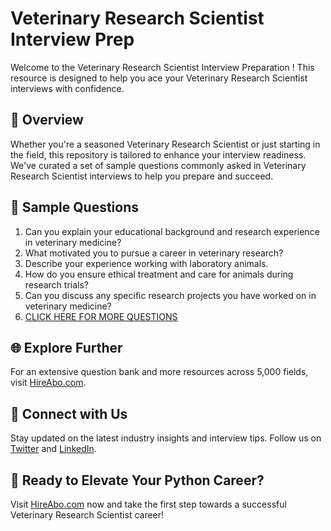 # Veterinary Research Scientist Interview Prep

Welcome to the Veterinary Research Scientist Interview Preparation ! This resource is designed to help you ace your Veterinary Research Scientist interviews with confidence.

## 🚀 Overview

Whether you're a seasoned Veterinary Research Scientist or just starting in the field, this repository is tailored to enhance your interview readiness. We've curated a set of sample questions commonly asked in Veterinary Research Scientist interviews to help you prepare and succeed.

## 📝 Sample Questions

1. Can you explain your educational background and research experience in veterinary medicine?
2. What motivated you to pursue a career in veterinary research?
3. Describe your experience working with laboratory animals.
4. How do you ensure ethical treatment and care for animals during research trials?
5. Can you discuss any specific research projects you have worked on in veterinary medicine?
6. [CLICK HERE FOR MORE QUESTIONS](https://hireabo.com/job/24_2_0/Veterinary%20Research%20Scientist)

## 🌐 Explore Further

For an extensive question bank and more resources across 5,000 fields, visit [HireAbo.com](https://www.hireabo.com).

## 📱 Connect with Us

Stay updated on the latest industry insights and interview tips. Follow us on [Twitter](https://twitter.com/hireabo) and [LinkedIn](https://www.linkedin.com/in/hire-abo-3609972a8/).

## 🚀 Ready to Elevate Your Python Career?

Visit [HireAbo.com](https://www.hireabo.com) now and take the first step towards a successful Veterinary Research Scientist career!